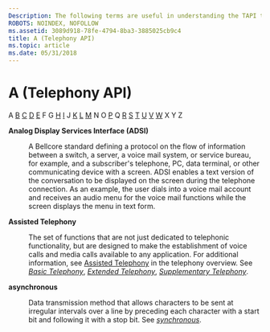 ```yaml
---
Description: The following terms are useful in understanding the TAPI technology.
ROBOTS: NOINDEX, NOFOLLOW
ms.assetid: 3089d918-78fe-4794-8ba3-3885025cb9c4
title: A (Telephony API)
ms.topic: article
ms.date: 05/31/2018
---
```


# A (Telephony API)

A [B](b-tapgloss.md) [C](c-tapgloss.md) [D](d-tapgloss.md) [E](e-tapgloss.md) F G [H](h-tapgloss.md) [I](i-tapgloss.md) J [K](k-tapgloss.md) [L](l-tapgloss.md) [M](m-tapgloss.md) N O [P](p-tapgloss.md) Q [R](r-tapgloss.md) [S](s-tapgloss.md) [T](t-tapgloss.md) [U](u-tapgloss.md) [V](v-tapgloss.md) [W](w-tapgloss.md) X Y Z

<dl> <dt>

<span id="tapi2.analog_display_services_interface_adsi__tapgloss"></span><span id="TAPI2.ANALOG_DISPLAY_SERVICES_INTERFACE_ADSI__TAPGLOSS"></span>**Analog Display Services Interface (ADSI)**
</dt> <dd>

A Bellcore standard defining a protocol on the flow of information between a switch, a server, a voice mail system, or service bureau, for example, and a subscriber's telephone, PC, data terminal, or other communicating device with a screen. ADSI enables a text version of the conversation to be displayed on the screen during the telephone connection. As an example, the user dials into a voice mail account and receives an audio menu for the voice mail functions while the screen displays the menu in text form.

</dd> <dt>

<span id="tapi2.assisted_telephony_tapgloss"></span><span id="TAPI2.ASSISTED_TELEPHONY_TAPGLOSS"></span>**Assisted Telephony**
</dt> <dd>

The set of functions that are not just dedicated to telephonic functionality, but are designed to make the establishment of voice calls and media calls available to any application. For additional information, see [Assisted Telephony](./assisted-telephony-overview.md) in the telephony overview. See [*Basic Telephony*](b-tapgloss.md), [*Extended Telephony*](e-tapgloss.md), [*Supplementary Telephony*](s-tapgloss.md).

</dd> <dt>

<span id="tapi2.asynchronous_tapgloss"></span><span id="TAPI2.ASYNCHRONOUS_TAPGLOSS"></span>**asynchronous**
</dt> <dd>

Data transmission method that allows characters to be sent at irregular intervals over a line by preceding each character with a start bit and following it with a stop bit. See [*synchronous*](s-tapgloss.md).

</dd> </dl>

 

 
